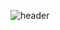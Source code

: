 ![header](https://capsule-render.vercel.app/api?type=wave&color=0:fe988e,100:b2aefe&height=300&section=header&text=Leegeunpyo%20render&fontSize=90&fontColor=ffffff)
